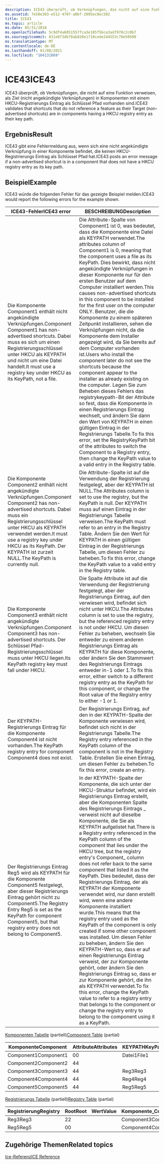 ```yaml
---
description: ICE43 überprüft, ob Verknüpfungen, die nicht auf eine Funktion verweisen, als Ziel (nicht angekündigte Verknüpfungen) in Komponenten mit einem HKCU-Registrierungs Eintrag als Schlüssel Pfad vorhanden sind.
ms.assetid: 7e58e303-e512-4707-a0bf-2095ec8ec502
title: ICE43
ms.topic: article
ms.date: 05/31/2018
ms.openlocfilehash: 5c9df4a6051557fca3e185f56ca3ad7978c2c0b7
ms.sourcegitcommit: 831e8f3db78ab820e1710cede244553c70e50500
ms.translationtype: MT
ms.contentlocale: de-DE
ms.lasthandoff: 01/08/2021
ms.locfileid: "104131869"
---
```

# <a name="ice43"></a><span data-ttu-id="ee6c8-103">ICE43</span><span class="sxs-lookup"><span data-stu-id="ee6c8-103">ICE43</span></span>

<span data-ttu-id="ee6c8-104">ICE43 überprüft, ob Verknüpfungen, die nicht auf eine Funktion verweisen, als Ziel (nicht angekündigte Verknüpfungen) in Komponenten mit einem HKCU-Registrierungs Eintrag als Schlüssel Pfad vorhanden sind.</span><span class="sxs-lookup"><span data-stu-id="ee6c8-104">ICE43 validates that shortcuts that do not reference a feature as their Target (non-advertised shortcuts) are in components having a HKCU registry entry as their key path.</span></span>

## <a name="result"></a><span data-ttu-id="ee6c8-105">Ergebnis</span><span class="sxs-lookup"><span data-stu-id="ee6c8-105">Result</span></span>

<span data-ttu-id="ee6c8-106">ICE43 gibt eine Fehlermeldung aus, wenn sich eine nicht angekündigte Verknüpfung in einer Komponente befindet, die keinen HKCU-Registrierungs Eintrag als Schlüssel Pfad hat.</span><span class="sxs-lookup"><span data-stu-id="ee6c8-106">ICE43 posts an error message if a non-advertised shortcut is in a component that does not have a HKCU registry entry as its key path.</span></span>

## <a name="example"></a><span data-ttu-id="ee6c8-107">Beispiel</span><span class="sxs-lookup"><span data-stu-id="ee6c8-107">Example</span></span>

<span data-ttu-id="ee6c8-108">ICE43 würde die folgenden Fehler für das gezeigte Beispiel melden.</span><span class="sxs-lookup"><span data-stu-id="ee6c8-108">ICE43 would report the following errors for the example shown.</span></span>



| <span data-ttu-id="ee6c8-109">ICE43-Fehler</span><span class="sxs-lookup"><span data-stu-id="ee6c8-109">ICE43 error</span></span>                                                                                                                             | <span data-ttu-id="ee6c8-110">BESCHREIBUNG</span><span class="sxs-lookup"><span data-stu-id="ee6c8-110">Description</span></span>                                                                                                                                                                                                                                                                                                                                                                                                                                                                                                                                                       |
|-----------------------------------------------------------------------------------------------------------------------------------------|-------------------------------------------------------------------------------------------------------------------------------------------------------------------------------------------------------------------------------------------------------------------------------------------------------------------------------------------------------------------------------------------------------------------------------------------------------------------------------------------------------------------------------------------------------------------|
| <span data-ttu-id="ee6c8-111">Die Komponente Component1 enthält nicht angekündigte Verknüpfungen.</span><span class="sxs-lookup"><span data-stu-id="ee6c8-111">Component Component1 has non-advertised shortcuts.</span></span> <span data-ttu-id="ee6c8-112">Dabei muss es sich um einen Registrierungsschlüssel unter HKCU als KEYPATH und nicht um eine Datei handelt.</span><span class="sxs-lookup"><span data-stu-id="ee6c8-112">It must use a registry key under HKCU as its KeyPath, not a file.</span></span>                    | <span data-ttu-id="ee6c8-113">Die Attribute-Spalte von Component1 ist 0, was bedeutet, dass die Komponente eine Datei als KEYPATH verwendet.</span><span class="sxs-lookup"><span data-stu-id="ee6c8-113">The attributes column of Component1 is 0, meaning that the component uses a file as its KeyPath.</span></span> <span data-ttu-id="ee6c8-114">Dies bewirkt, dass nicht angekündigte Verknüpfungen in dieser Komponente nur für den ersten Benutzer auf dem Computer installiert werden.</span><span class="sxs-lookup"><span data-stu-id="ee6c8-114">This causes non-advertised shortcuts in this component to be installed for the first user on the computer ONLY.</span></span> <span data-ttu-id="ee6c8-115">Benutzer, die die Komponente zu einem späteren Zeitpunkt installieren, sehen die Verknüpfungen nicht, da die Komponente dem Installer angezeigt wird, da Sie bereits auf dem Computer vorhanden ist.</span><span class="sxs-lookup"><span data-stu-id="ee6c8-115">Users who install the component later do not see the shortcuts because the component appear to the installer as already existing on the computer.</span></span> <span data-ttu-id="ee6c8-116">Legen Sie zum Beheben dieses Fehlers das registrykeypath-Bit der Attribute so fest, dass die Komponente in einen Registrierungs Eintrag wechselt, und ändern Sie dann den Wert von KEYPATH in einen gültigen Eintrag in der Registrierungs Tabelle.</span><span class="sxs-lookup"><span data-stu-id="ee6c8-116">To fix this error, set the RegistryKeyPath bit of the attributes to switch the Component to a Registry entry, then change the KeyPath value to a valid entry in the Registry table.</span></span><br/> |
| <span data-ttu-id="ee6c8-117">Die Komponente Component2 enthält nicht angekündigte Verknüpfungen.</span><span class="sxs-lookup"><span data-stu-id="ee6c8-117">Component Component2 has non-advertised shortcuts.</span></span> <span data-ttu-id="ee6c8-118">Dabei muss ein Registrierungsschlüssel unter HKCU als KEYPATH verwendet werden.</span><span class="sxs-lookup"><span data-stu-id="ee6c8-118">It must use a registry key under HKCU as its KeyPath.</span></span> <span data-ttu-id="ee6c8-119">Der KEYPATH ist zurzeit NULL.</span><span class="sxs-lookup"><span data-stu-id="ee6c8-119">The KeyPath is currently null.</span></span> | <span data-ttu-id="ee6c8-120">Die Attribute-Spalte ist auf die Verwendung der Registrierung festgelegt, aber der KEYPATH ist NULL.</span><span class="sxs-lookup"><span data-stu-id="ee6c8-120">The Attributes column is set to use the registry, but the KeyPath is null.</span></span> <span data-ttu-id="ee6c8-121">Der KEYPATH muss auf einen Eintrag in der Registrierungs Tabelle verweisen.</span><span class="sxs-lookup"><span data-stu-id="ee6c8-121">The KeyPath must refer to an entry in the Registry Table.</span></span> <span data-ttu-id="ee6c8-122">Ändern Sie den Wert für KEYPATH in einen gültigen Eintrag in der Registrierungs Tabelle, um diesen Fehler zu beheben.</span><span class="sxs-lookup"><span data-stu-id="ee6c8-122">To fix this error, change the KeyPath value to a valid entry in the Registry table.</span></span><br/>                                                                                                                                                                                                                                                                                                                               |
| <span data-ttu-id="ee6c8-123">Die Komponente Component3 enthält nicht angekündigte Verknüpfungen.</span><span class="sxs-lookup"><span data-stu-id="ee6c8-123">Component Component3 has non-advertised shortcuts.</span></span> <span data-ttu-id="ee6c8-124">Der Schlüssel Pfad-Registrierungsschlüssel muss unter HKCU liegen.</span><span class="sxs-lookup"><span data-stu-id="ee6c8-124">Its KeyPath registry key must fall under HKCU.</span></span>                                       | <span data-ttu-id="ee6c8-125">Die Spalte Attribute ist auf die Verwendung der Registrierung festgelegt, aber der Registrierungs Eintrag, auf den verwiesen wird, befindet sich nicht unter HKCU.</span><span class="sxs-lookup"><span data-stu-id="ee6c8-125">The Attributes column is set to use the registry, but the referenced registry entry is not under HKCU.</span></span> <span data-ttu-id="ee6c8-126">Um diesen Fehler zu beheben, wechseln Sie entweder zu einem anderen Registrierungs Eintrag als KEYPATH für diese Komponente, oder ändern Sie den Stammwert des Registrierungs Eintrags entweder in-1 oder 1.</span><span class="sxs-lookup"><span data-stu-id="ee6c8-126">To fix this error, either switch to a different registry entry as the KeyPath for this component, or change the Root value of the Registry entry to either -1 or 1.</span></span><br/>                                                                                                                                                                                                                                                                             |
| <span data-ttu-id="ee6c8-127">Der KEYPATH-Registrierungs Eintrag für die Komponente Component4 ist nicht vorhanden.</span><span class="sxs-lookup"><span data-stu-id="ee6c8-127">The KeyPath registry entry for component Component4 does not exist.</span></span>                                                                     | <span data-ttu-id="ee6c8-128">Der Registrierungs Eintrag, auf den in der KEYPATH-Spalte der Komponente verwiesen wird, befindet sich nicht in der Registrierungs Tabelle.</span><span class="sxs-lookup"><span data-stu-id="ee6c8-128">The Registry entry referenced in the KeyPath column of the component is not in the Registry Table.</span></span> <span data-ttu-id="ee6c8-129">Erstellen Sie einen Eintrag, um diesen Fehler zu beheben.</span><span class="sxs-lookup"><span data-stu-id="ee6c8-129">To fix this error, create an entry.</span></span><br/>                                                                                                                                                                                                                                                                                                                                                                                                                 |
| <span data-ttu-id="ee6c8-130">Der Registrierungs Eintrag Reg5 wird als KEYPATH für die Komponente Component5 festgelegt, aber dieser Registrierungs Eintrag gehört nicht zu Component5.</span><span class="sxs-lookup"><span data-stu-id="ee6c8-130">The Registry Entry Reg5 is set as the KeyPath for component Component5, but that registry entry does not belong to Component5.</span></span>          | <span data-ttu-id="ee6c8-131">In der KEYPATH-Spalte der Komponente, die sich unter der HKCU-Struktur befindet, wird ein Registrierungs Eintrag erstellt, aber die Komponenten Spalte des Registrierungs Eintrags \_ verweist nicht auf dieselbe Komponente, die Sie als KEYPATH aufgelistet hat.</span><span class="sxs-lookup"><span data-stu-id="ee6c8-131">There is a Registry entry referenced in the KeyPath column of the component that lies under the HKCU tree, but the registry entry's Component\_ column does not refer back to the same component that listed it as the KeyPath.</span></span> <span data-ttu-id="ee6c8-132">Dies bedeutet, dass der Registrierungs Eintrag, der als KEYPATH der Komponente verwendet wird, nur dann erstellt wird, wenn eine andere Komponente installiert wurde.</span><span class="sxs-lookup"><span data-stu-id="ee6c8-132">This means that the registry entry used as the KeyPath of the component is only created if some other component was installed.</span></span> <span data-ttu-id="ee6c8-133">Um diesen Fehler zu beheben, ändern Sie den KEYPATH-Wert so, dass er auf einen Registrierungs Eintrag verweist, der zur Komponente gehört, oder ändern Sie den Registrierungs Eintrag so, dass er zur Komponente gehört, die ihn als KEYPATH verwendet.</span><span class="sxs-lookup"><span data-stu-id="ee6c8-133">To fix this error, change the KeyPath value to refer to a registry entry that belongs to the component or change the registry entry to belong to the component using it as a KeyPath.</span></span><br/>   |



 

<span data-ttu-id="ee6c8-134">[Komponenten Tabelle](component-table.md) (partiell)</span><span class="sxs-lookup"><span data-stu-id="ee6c8-134">[Component Table](component-table.md) (partial)</span></span>



| <span data-ttu-id="ee6c8-135">Komponente</span><span class="sxs-lookup"><span data-stu-id="ee6c8-135">Component</span></span>  | <span data-ttu-id="ee6c8-136">Attribute</span><span class="sxs-lookup"><span data-stu-id="ee6c8-136">Attributes</span></span> | <span data-ttu-id="ee6c8-137">KEYPATH</span><span class="sxs-lookup"><span data-stu-id="ee6c8-137">KeyPath</span></span> |
|------------|------------|---------|
| <span data-ttu-id="ee6c8-138">Component1</span><span class="sxs-lookup"><span data-stu-id="ee6c8-138">Component1</span></span> | <span data-ttu-id="ee6c8-139">0</span><span class="sxs-lookup"><span data-stu-id="ee6c8-139">0</span></span>          | <span data-ttu-id="ee6c8-140">Datei1</span><span class="sxs-lookup"><span data-stu-id="ee6c8-140">File1</span></span>   |
| <span data-ttu-id="ee6c8-141">Component2</span><span class="sxs-lookup"><span data-stu-id="ee6c8-141">Component2</span></span> | <span data-ttu-id="ee6c8-142">4</span><span class="sxs-lookup"><span data-stu-id="ee6c8-142">4</span></span>          |         |
| <span data-ttu-id="ee6c8-143">Component3</span><span class="sxs-lookup"><span data-stu-id="ee6c8-143">Component3</span></span> | <span data-ttu-id="ee6c8-144">4</span><span class="sxs-lookup"><span data-stu-id="ee6c8-144">4</span></span>          | <span data-ttu-id="ee6c8-145">Reg3</span><span class="sxs-lookup"><span data-stu-id="ee6c8-145">Reg3</span></span>    |
| <span data-ttu-id="ee6c8-146">Component4</span><span class="sxs-lookup"><span data-stu-id="ee6c8-146">Component4</span></span> | <span data-ttu-id="ee6c8-147">4</span><span class="sxs-lookup"><span data-stu-id="ee6c8-147">4</span></span>          | <span data-ttu-id="ee6c8-148">Reg4</span><span class="sxs-lookup"><span data-stu-id="ee6c8-148">Reg4</span></span>    |
| <span data-ttu-id="ee6c8-149">Component5</span><span class="sxs-lookup"><span data-stu-id="ee6c8-149">Component5</span></span> | <span data-ttu-id="ee6c8-150">4</span><span class="sxs-lookup"><span data-stu-id="ee6c8-150">4</span></span>          | <span data-ttu-id="ee6c8-151">Reg5</span><span class="sxs-lookup"><span data-stu-id="ee6c8-151">Reg5</span></span>    |



 

<span data-ttu-id="ee6c8-152">[Registrierungs Tabelle](registry-table.md) (partiell)</span><span class="sxs-lookup"><span data-stu-id="ee6c8-152">[Registry Table](registry-table.md) (partial)</span></span>



| <span data-ttu-id="ee6c8-153">Registrierung</span><span class="sxs-lookup"><span data-stu-id="ee6c8-153">Registry</span></span> | <span data-ttu-id="ee6c8-154">Root</span><span class="sxs-lookup"><span data-stu-id="ee6c8-154">Root</span></span> | <span data-ttu-id="ee6c8-155">Wert</span><span class="sxs-lookup"><span data-stu-id="ee6c8-155">Value</span></span> | <span data-ttu-id="ee6c8-156">Komponente\_</span><span class="sxs-lookup"><span data-stu-id="ee6c8-156">Component\_</span></span> |
|----------|------|-------|-------------|
| <span data-ttu-id="ee6c8-157">Reg3</span><span class="sxs-lookup"><span data-stu-id="ee6c8-157">Reg3</span></span>     | <span data-ttu-id="ee6c8-158">2</span><span class="sxs-lookup"><span data-stu-id="ee6c8-158">2</span></span>    |       | <span data-ttu-id="ee6c8-159">Component3</span><span class="sxs-lookup"><span data-stu-id="ee6c8-159">Component3</span></span>  |
| <span data-ttu-id="ee6c8-160">Reg5</span><span class="sxs-lookup"><span data-stu-id="ee6c8-160">Reg5</span></span>     | <span data-ttu-id="ee6c8-161">0</span><span class="sxs-lookup"><span data-stu-id="ee6c8-161">0</span></span>    |       | <span data-ttu-id="ee6c8-162">Component4</span><span class="sxs-lookup"><span data-stu-id="ee6c8-162">Component4</span></span>  |



 

## <a name="related-topics"></a><span data-ttu-id="ee6c8-163">Zugehörige Themen</span><span class="sxs-lookup"><span data-stu-id="ee6c8-163">Related topics</span></span>

<dl> <dt>

[<span data-ttu-id="ee6c8-164">Ice-Referenz</span><span class="sxs-lookup"><span data-stu-id="ee6c8-164">ICE Reference</span></span>](ice-reference.md)
</dt> </dl>

 

 




